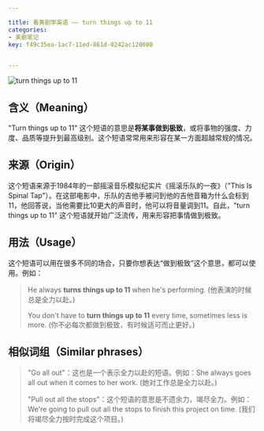 ```yaml
---

title: 看美剧学英语 —— turn things up to 11
categories:
- 美剧笔记
key: f49c35ea-1ac7-11ed-861d-0242ac120080


---
```



![turn things up to 11](https://icdb-images.oss-cn-hangzhou.aliyuncs.com/news/2023/07/27/SCR-20230726-rmbl.jpeg)

## 含义（Meaning）

"Turn things up to 11" 这个短语的意思是**将某事做到极致**，或将事物的强度、力度、品质等提升到最高级别。这个短语常常用来形容在某一方面超越常规的情况。

## 来源（Origin）

这个短语来源于1984年的一部摇滚音乐模拟纪实片《摇滚乐队的一夜》（"This Is Spinal Tap"）。在这部电影中，乐队的吉他手被问到他的吉他音箱为什么会标到11，他回答说，当他需要比10更大的声音时，他可以将音量调到11。自此，"turn things up to 11" 这个短语就开始广泛流传，用来形容把事情做到极致。

## 用法（Usage）

这个短语可以用在很多不同的场合，只要你想表达“做到极致”这个意思，都可以使用。例如：

> He always **turns things up to 11** when he's performing. (他表演的时候总是全力以赴。)
>
>You don't have to **turn things up to 11** every time, sometimes less is more. (你不必每次都做到极致，有时候适可而止更好。)

## 相似词组（Similar phrases）

> "Go all out"：这也是一个表示全力以赴的短语。例如：She always goes all out when it comes to her work. (她对工作总是全力以赴。)
>
> "Pull out all the stops"：这个短语的意思是不遗余力，竭尽全力。例如：We're going to pull out all the stops to finish this project on time. (我们将竭尽全力按时完成这个项目。)
